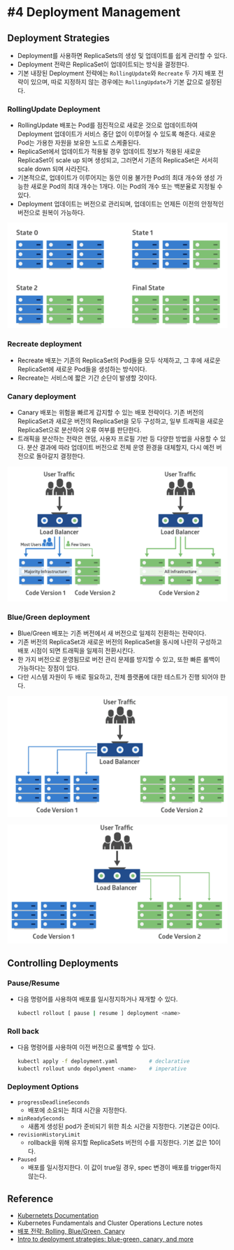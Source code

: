 # #4 Deployment Management

## Deployment Strategies

- Deployment를 사용하면 ReplicaSets의 생성 및 업데이트를 쉽게 관리할 수 있다.
- Deployment 전략은 ReplicaSet이 업데이트되는 방식을 결정한다.
- 기본 내장된 Deployment 전략에는 `RollingUpdate`와 `Recreate` 두 가지 배포 전략이 있으며, 따로 지정하지 않는 경우에는 `RollingUpdate`가 기본 값으로 설정된다.

### RollingUpdate Deployment

- RollingUpdate 배포는 Pod를 점진적으로 새로운 것으로 업데이트하여 Deployment 업데이트가 서비스 중단 없이 이루어질 수 있도록 해준다. 새로운 Pod는 가용한 자원을 보유한 노드로 스케줄된다.
- ReplicaSet에서 업데이트가 적용될 경우 업데이트 정보가 적용된 새로운 ReplicaSet이 scale up 되며 생성되고, 그러면서 기존의 ReplicaSet은 서서히 scale down 되며 사라진다.
- 기본적으로, 업데이트가 이루어지는 동안 이용 불가한 Pod의 최대 개수와 생성 가능한 새로운 Pod의 최대 개수는 1개다. 이는 Pod의 개수 또는 백분율로 지정될 수 있다.
- Deployment 업데이트는 버전으로 관리되며, 업데이트는 언제든 이전의 안정적인 버전으로 원복이 가능하다.

![](images/2021-12-15-16-03-46.png)

### Recreate deployment
  
- Recreate 배포는 기존의 ReplicaSet의 Pod들을 모두 삭제하고, 그 후에 새로운 ReplicaSet에 새로운 Pod들을 생성하는 방식이다.
- Recreate는 서비스에 짧은 기간 순단이 발생할 것이다.

### Canary deployment

- Canary 배포는 위험을 빠르게 갑지할 수 있는 배포 전략이다. 기존 버전의 ReplicaSet과 새로운 버전의 ReplicaSet을 모두 구성하고, 일부 트래픽을 새로운 ReplicaSet으로 분산하여 오류 여부를 판단한다.
- 트래픽을 분산하는 전략은 랜덤, 사용자 프로필 기반 등 다양한 방법을 사용할 수 있다. 분산 결과에 따라 업데이트 버전으로 전체 운영 환경을 대체할지, 다시 예전 버전으로 돌아갈지 결정한다.

![](images/2021-12-15-16-00-14.png)

### Blue/Green deployment

- Blue/Green 배포는 기존 버전에서 새 버전으로 일제히 전환하는 전략이다.
- 기존 버전의 ReplicaSet과 새로운 버전의 ReplicaSet을 동시에 나란히 구성하고 배포 시점이 되면 트래픽을 일제히 전환시킨다.
- 한 가지 버전으로 운영됨므로 버전 관리 문제를 방지할 수 있고, 또한 빠른 롤백이 가능하다는 장점이 있다.
- 다만 시스템 자원이 두 배로 필요하고, 전체 플랫폼에 대한 테스트가 진행 되어야 한다.

![](images/2021-12-15-16-04-02.png)

![](images/2021-12-15-16-04-38.png)

## Controlling Deployments

### Pause/Resume

- 다음 명령어를 사용하여 배포를 일시정지하거나 재개할 수 있다.

  ```bash
  kubectl rollout [ pause | resume ] deployment <name>
  ```

### Roll back

- 다음 명령어를 사용하여 이전 버전으로 롤백할 수 있다.

  ```bash
  kubectl apply -f deployment.yaml          # declarative
  kubectl rollout undo depolyment <name>    # imperative
  ```

### Deployment Options

- `progressDeadlineSeconds`
  + 배포에 소요되는 최대 시간을 지정한다.
- `minReadySeconds`
  + 새롭게 생성된 pod가 준비되기 위한 최소 시간을 지정한다. 기본갑은 0이다.
- `revisionHistoryLimit`
  + rollback을 위해 유지할 ReplicaSets 버전의 수를 지정한다. 기본 값은 10이다.
- `Paused`
  + 배포를 일시정지한다. 이 값이 true일 경우, spec 변경이 배포를 trigger하지 않는다.

## Reference

- [Kubernetets Documentation](https://kubernetes.io/ko/docs/)
- Kubernetes Fundamentals and Cluster Operations Lecture notes
- [배포 전략: Rolling, Blue/Green, Canary](https://onlywis.tistory.com/10)
- [Intro to deployment strategies: blue-green, canary, and more](https://dev.to/mostlyjason/intro-to-deployment-strategies-blue-green-canary-and-more-3a3)